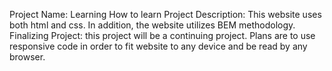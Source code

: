 Project Name: Learning How to learn
Project Description: This website uses both html and css.  In addition, the website utilizes BEM methodology.
Finalizing Project: this project will be a continuing project.  Plans are to use responsive code in order to fit website to any device and be read by any browser.